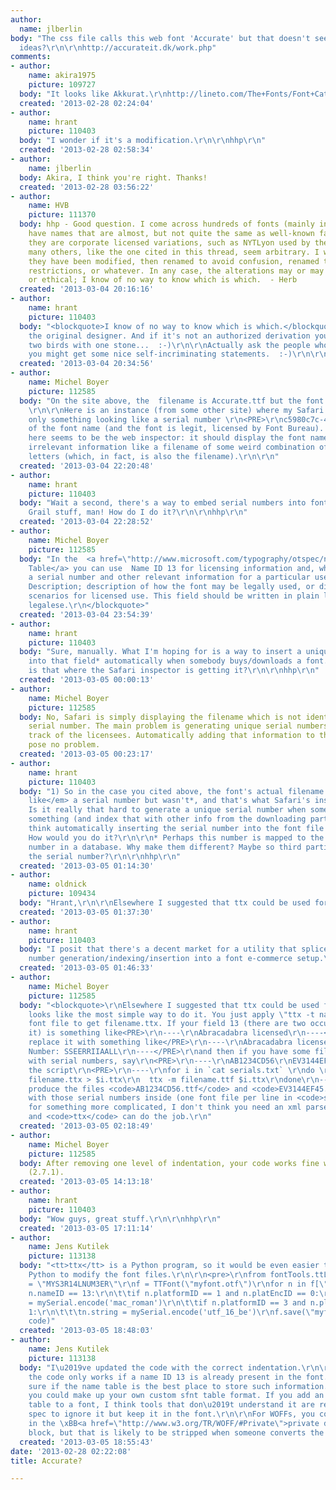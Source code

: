 ```yaml
---
author:
  name: jlberlin
body: "The css file calls this web font 'Accurate' but that doesn't seem right.. any
  ideas?\r\n\r\nhttp://accurateit.dk/work.php"
comments:
- author:
    name: akira1975
    picture: 109727
  body: "It looks like Akkurat.\r\nhttp://lineto.com/The+Fonts/Font+Categories/Text+Fonts/Akkurat/"
  created: '2013-02-28 02:24:04'
- author:
    name: hrant
    picture: 110403
  body: "I wonder if it's a modification.\r\n\r\nhhp\r\n"
  created: '2013-02-28 02:58:34'
- author:
    name: jlberlin
  body: Akira, I think you're right. Thanks!
  created: '2013-02-28 03:56:22'
- author:
    name: HVB
    picture: 111370
  body: hhp - Good question. I come across hundreds of fonts (mainly in pdfs) that
    have names that are almost, but not quite the same as well-known faces. Sometimes
    they are corporate licensed variations, such as NYTLyon used by the NYTimes, but
    many others, like the one cited in this thread, seem arbitrary. I wonder whether
    they have been modified, then renamed to avoid confusion, renamed to bypass embedding
    restrictions, or whatever. In any case, the alterations may or may not be legal
    or ethical; I know of no way to know which is which.  - Herb
  created: '2013-03-04 20:16:16'
- author:
    name: hrant
    picture: 110403
  body: "<blockquote>I know of no way to know which is which.</blockquote>\r\n\r\nAsk
    the original designer. And if it's not an authorized derivation you've killed
    two birds with one stone...  :-)\r\n\r\nActually ask the people who made it first:
    you might get some nice self-incriminating statements.  :-)\r\n\r\nhhp\r\n"
  created: '2013-03-04 20:34:56'
- author:
    name: Michel Boyer
    picture: 112585
  body: "On the site above, the  filename is Accurate.ttf but the font name is Akkurat.
    \r\n\r\nHere is an instance (from some other site) where my Safari inspector shows
    only something looking like a serial number \r\n<PRE>\r\nc5980c7c-4394-47d6-b6dd-ccf0c0e53944\r\n</PRE>\r\ninstead
    of the font name (and the font is legit, licensed by Font Bureau).  The culprit
    here seems to be the web inspector: it should display the font name, not some
    irrelevant information like a filename of some weird combination of digits and
    letters (which, in fact, is also the filename).\r\n\r\n"
  created: '2013-03-04 22:20:48'
- author:
    name: hrant
    picture: 110403
  body: "Wait a second, there's a way to embed serial numbers into fonts? That's Holy
    Grail stuff, man! How do I do it?\r\n\r\nhhp\r\n"
  created: '2013-03-04 22:28:52'
- author:
    name: Michel Boyer
    picture: 112585
  body: "In the  <a href=\"http://www.microsoft.com/typography/otspec/name.htm\">Name
    Table</a> you can use  Name ID 13 for licensing information and, why not, add
    a serial number and other relevant information for a particular use.\r\n<blockquote>\r\n13\tLicense
    Description; description of how the font may be legally used, or different example
    scenarios for licensed use. This field should be written in plain language, not
    legalese.\r\n</blockquote>"
  created: '2013-03-04 23:54:39'
- author:
    name: hrant
    picture: 110403
  body: "Sure, manually. What I'm hoping for is a way to insert a unique serial number
    into that field* automatically when somebody buys/downloads a font.\r\n\r\n* And
    is that where the Safari inspector is getting it?\r\n\r\nhhp\r\n"
  created: '2013-03-05 00:00:13'
- author:
    name: Michel Boyer
    picture: 112585
  body: No, Safari is simply displaying the filename which is not identical to the
    serial number. The main problem is generating unique serial numbers and keeping
    track of the licensees. Automatically adding that information to the font should
    pose no problem.
  created: '2013-03-05 00:23:17'
- author:
    name: hrant
    picture: 110403
  body: "1) So in the case you cited above, the font's actual filename <em>looked
    like</em> a serial number but wasn't*, and that's what Safari's inspector displayed?\r\n2)
    Is it really that hard to generate a unique serial number when somebody downloads
    something (and index that with other info from the downloading party)? I would
    think automatically inserting the serial number into the font file would be harder.
    How would you do it?\r\n\r\n* Perhaps this number is mapped to the actual serial
    number in a database. Why make them different? Maybe so third parties can't know
    the serial number?\r\n\r\nhhp\r\n"
  created: '2013-03-05 01:14:30'
- author:
    name: oldnick
    picture: 109434
  body: "Hrant,\r\n\r\nElsewhere I suggested that ttx could be used for this purpose\u2026"
  created: '2013-03-05 01:37:30'
- author:
    name: hrant
    picture: 110403
  body: "I posit that there's a decent market for a utility that splices unique serial
    number generation/indexing/insertion into a font e-commerce setup.\r\n\r\nhhp\r\n"
  created: '2013-03-05 01:46:33'
- author:
    name: Michel Boyer
    picture: 112585
  body: "<blockquote>\r\nElsewhere I suggested that ttx could be used for this purpose\u2026\r\n</blockquote>\r\nThat
    looks like the most simple way to do it. You just apply \"ttx -t name\" to your
    font file to get filename.ttx. If your field 13 (there are two occurrences of
    it) is something like<PRE>\r\n----\r\nAbracadabra licensed\r\n----</PRE>\r\nyou
    replace it with something like</PRE>\r\n----\r\nAbracadabra licensed &#13;&#10;Serial
    Number: SSEERRIIAALL\r\n----</PRE>\r\nand then if you have some file <code>serials.txt</code>
    with serial numbers, say\r\n<PRE>\r\n----\r\nAB1234CD56\r\nEV3144EF45\r\n----\r\n</PRE>\r\nexecuting
    the script\r\n<PRE>\r\n----\r\nfor i in `cat serials.txt` \r\ndo \r\n  sed \"s/SSEERRIIAALL/$i/\"
    filename.ttx > $i.ttx\r\n  ttx -m filename.ttf $i.ttx\r\ndone\r\n----\r\n</PRE>\r\nwill
    produce the files <code>AB1234CD56.ttf</code> and <code>EV3144EF45.ttf</code>
    with those serial numbers inside (one font file per line in <code>serials.txt</code>).\r\n\r\nEven
    for something more complicated, I don't think you need an xml parser; <code>sed</code>
    and <code>ttx</code> can do the job.\r\n"
  created: '2013-03-05 02:18:49'
- author:
    name: Michel Boyer
    picture: 112585
  body: After removing one level of indentation, your code works fine with AFDKOPython
    (2.7.1).
  created: '2013-03-05 14:13:18'
- author:
    name: hrant
    picture: 110403
  body: "Wow guys, great stuff.\r\n\r\nhhp\r\n"
  created: '2013-03-05 17:11:14'
- author:
    name: Jens Kutilek
    picture: 113138
  body: "<tt>ttx</tt> is a Python program, so it would be even easier to use pure
    Python to modify the font files.\r\n\r\n<pre>\r\nfrom fontTools.ttLib import TTFont\r\n\r\nmySerial
    = \"MYS3R14LNUM3ER\"\r\nf = TTFont(\"myfont.otf\")\r\nfor n in f[\"name\"].names:\r\n\tif
    n.nameID == 13:\r\n\t\tif n.platformID == 1 and n.platEncID == 0:\r\n\t\t\tn.string
    = mySerial.encode('mac_roman')\r\n\t\tif n.platformID == 3 and n.platEncID ==
    1:\r\n\t\t\tn.string = mySerial.encode('utf_16_be')\r\nf.save(\"myfont_personalized.otf\")\r\n</pre>\r\n\r\n(untested
    code)"
  created: '2013-03-05 18:48:03'
- author:
    name: Jens Kutilek
    picture: 113138
  body: "I\u2019ve updated the code with the correct indentation.\r\n\r\nOf course
    the code only works if a name ID 13 is already present in the font. I\u2019m not
    sure if the name table is the best place to store such information.\r\n\r\nPerhaps
    you could make up your own custom sfnt table format. If you add an \xBBunknown\xAB
    table to a font, I think tools that don\u2019t understand it are required by the
    spec to ignore it but keep it in the font.\r\n\r\nFor WOFFs, you could store this
    in the \xBB<a href=\"http://www.w3.org/TR/WOFF/#Private\">private data</a>\xAB
    block, but that is likely to be stripped when someone converts the font."
  created: '2013-03-05 18:55:43'
date: '2013-02-28 02:22:08'
title: Accurate?

---
```

